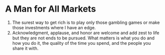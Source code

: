 # A Man for All Markets

1. The surest way to get rich is to play only those gambling games or make those investments where I have an edge. 
2. Acknowledgment, applause, and honor are welcome and add zest to life but they are not ends to be pursued. What matters is what you do and how you do it, the quality of the time you spend, and the people you share it with.
